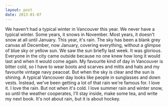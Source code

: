 ```yaml
---
layout: post
date: 2013-01-07
---
```


We haven't had a typical winter in Vancouver this year. We never have a typical winter. Some years, it snows in November. Most years, it doesn't snow at all until January. This year, it's rain. The sky has been a blank grey canvas all December, now January, covering everything, without a glimpse of blue sky or yellow sun. We saw the sun briefly last week. It was glorious. Everyone in the city came outside because no one knew how long it would last and when it would come again. My favourite kind of day in Vancouver is bitter cold, so I have to wear boots and scarves and mitts and hats and my favourite vintage navy peacoat. But when the sky is clear and the sun is shining. A typical Vancouver day looks like people in sunglasses and down vests. Instead, we've been getting a lot of that rain we're famous for. I love it. I love the rain. But not when it's cold. I love summer rain and winter snow, so until the weather cooperates, I'll stay inside, make some tea, and write my next book. It's not about rain, but it is about hockey. 
